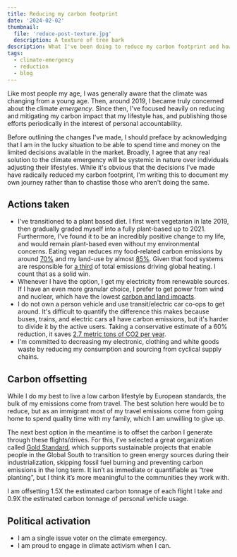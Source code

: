```yaml
---
title: Reducing my carbon footprint
date: '2024-02-02'
thumbnail:
  file: 'reduce-post-texture.jpg'
  description: A texture of tree bark
description: What I've been doing to reduce my carbon footprint and how I hope to improve in the future.
tags:
  - climate-emergency
  - reduction
  - blog
---
```


Like most people my age, I was generally aware that the climate was changing from a young age. Then, around 2019, I became truly concerned about the climate _emergency_. Since then, I've focused heavily on reducing and mitigating my carbon impact that my lifestyle has, and publishing those efforts periodically in the interest of personal accountability.

Before outlining the changes I've made, I should preface by acknowledging that I am in the lucky situation to be able to spend time and money on the limited decisions available in the market. Broadly, I agree that any real solution to the climate emergency will be systemic in nature over individuals adjusting their lifestyles. While it's obvious that the decisions I've made have radically reduced my carbon footprint, I'm writing this to document my own journey rather than to chastise those who aren't doing the same.

## Actions taken

- I've transitioned to a plant based diet. I first went vegetarian in late 2019, then gradually graded myself into a fully plant-based up to 2021. Furthermore, I've found it to be an incredibly positive change to my life, and would remain plant-based even without my environmental concerns. Eating vegan reduces my food-related carbon emissions by around [70%](https://dash.harvard.edu/bitstream/handle/1/33797273/BOLAND-DOCUMENT-2016.pdf) and my land-use by almost [85%](https://ourworldindata.org/land-use). Given that food systems are responsible for [a third](https://www.nature.com/articles/s43016-021-00225-9.epdf) of total emissions driving global heating. I count that as a solid win.
- Whenever I have the option, I get my electricity from renewable sources. If I have an even more granular choice, I prefer to get power from wind and nuclear, which have the lowest [carbon and land impacts](https://world101.cfr.org/global-era-issues/climate-change/sources-energy-comparison).
- I do not own a person vehicle and use transit/electric car co-ops to get around. It's difficult to quantify the difference this makes because buses, trains, and electric cars all have carbon emissions, but it's harder to divide it by the active users. Taking a conservative estimate of a 60% reduction, it saves [2.7 metric tons of CO2 per year](https://www.epa.gov/greenvehicles/greenhouse-gas-emissions-typical-passenger-vehicle).
- I'm committed to decreasing my electronic, clothing and white goods waste by reducing my consumption and sourcing from cyclical supply chains.

## Carbon offsetting

While I do my best to live a low carbon lifestyle by European standards, the bulk of my emissions come from travel. The best solution here would be to reduce, but as an immigrant most of my travel emissions come from going home to spend quality time with my family, which I am unwilling to give up.

The next best option in the meantime is to offset the carbon I generate through these flights/drives. For this, I’ve selected a great organization called [Gold Standard](https://www.goldstandard.org/), which supports sustainable projects that enable people in the Global South to transition to green energy sources during their industrialization, skipping fossil fuel burning and preventing carbon emissions in the long term. It isn’t as immediate or quantifiable as “tree planting”, but I think it’s more meaningful to the communities they work with.

I am offsetting 1.5X the estimated carbon tonnage of each flight I take and 0.9X the estimated carbon tonnage of personal vehicle usage.

## Political activation

- I am a single issue voter on the climate emergency.
- I am proud to engage in climate activism when I can.
